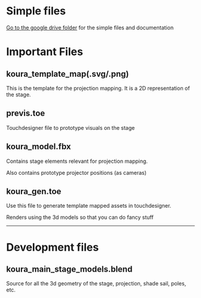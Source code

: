 # Simple files
[Go to the google drive folder](https://drive.google.com/drive/folders/1yIcADvoC-GmD-rNyaNwtiilgJClRLQcU) for the simple files and documentation

# Important Files

## koura_template_map(.svg/.png)

This is the template for the projection mapping. It is a 2D representation of the stage.

## previs.toe

Touchdesigner file to prototype visuals on the stage

## koura_model.fbx

Contains stage elements relevant for projection mapping.

Also contains prototype projector positions (as cameras)

## koura_gen.toe

Use this file to generate template mapped assets in touchdesigner.

Renders using the 3d models so that you can do fancy stuff

---

# Development files

## koura_main_stage_models.blend

Source for all the 3d geometry of the stage, projection, shade sail, poles, etc.
